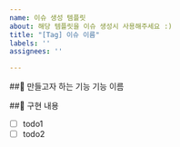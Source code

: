 ```yaml
---
name: 이슈 생성 템플릿
about: 해당 템플릿을 이슈 생성시 사용해주세요 :)
title: "[Tag] 이슈 이름"
labels: ''
assignees: ''

---
```


##🌱 만들고자 하는 기능
기능 이름

##🌱 구현 내용
- [ ] todo1
- [ ] todo2
